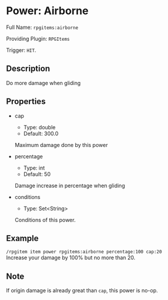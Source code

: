 # Power: Airborne

<!-- This file is generated ingame by `/rpgitem gen-wiki`. -->
<!-- Please only edit between "beginCustomXXXX" and "endCustomXXXX".  -->
<!-- If you want to edit description of this power or property, -->
<!-- please edit corresponding section in "resources/lang/en_US.yml" -->

Full Name: `rpgitems:airborne`

Providing Plugin: `RPGItems`

Trigger: `HIT`.

<!-- beginCustomHeader -->
<!-- endCustomHeader -->

## Description

Do more damage when gliding
<!-- beginCustomDescription -->
<!-- endCustomDescription -->

## Properties

* cap

  * Type: double
  * Default: 300.0

  Maximum damage done by this power

* percentage

  * Type: int
  * Default: 50

  Damage increase in percentage when gliding

* conditions

  * Type: Set&lt;String&gt;

  Conditions of this power.

<!-- beginCustomProperties -->
<!-- endCustomProperties -->

## Example

<!-- beginCustomExample -->
```/rpgitem item power rpgitems:airborne percentage:100 cap:20```  
Increase your damage by 100% but no more than 20.
<!-- endCustomExample -->

## Note

<!-- beginCustomNote -->
If origin damage is already great than `cap`, this power is no-op.
<!-- endCustomNote -->